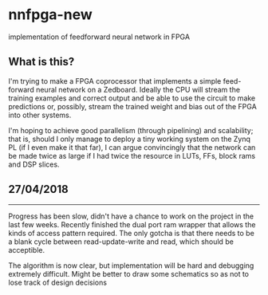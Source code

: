 # nnfpga-new
implementation of feedforward neural network in FPGA

## What is this?
I'm trying to make a FPGA coprocessor that implements a simple feed-forward neural network on a Zedboard. Ideally the CPU will
stream the training examples and correct output and be able to use the circuit to make predictions or, possibly, stream the trained
weight and bias out of the FPGA into other systems.

I'm hoping to achieve good parallelism (through pipelining) and scalability; that is, should I only manage to deploy a tiny
working system on the Zynq PL (if I even make it that far), I can argue convincingly that the network can be made twice as large
if I had twice the resource in LUTs, FFs, block rams and DSP slices.

## 27/04/2018
--------------

Progress has been slow, didn't have a chance to work on the project in the last few weeks. Recently finished the dual port ram wrapper
that allows the kinds of access pattern required. The only gotcha is that there needs to be a blank cycle between read-update-write and
read, which should be acceptible.

The algorithm is now clear, but implementation will be hard and debugging extremely difficult. Might be better to draw some schematics so
as not to lose track of design decisions

